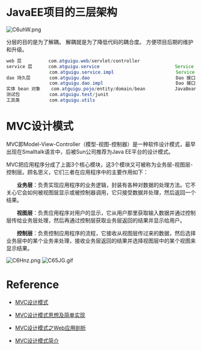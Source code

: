 # JavaEE项目的三层架构

<img src="https://i.im5i.com/2021/05/09/C6uhW.png" alt="C6uhW.png" border="0" />

分层的目的是为了解耦。 解耦就是为了降低代码的耦合度。 方便项目后期的维护和升级。  

```java
web 层          com.atguigu.web/servlet/controller
service 层      com.atguigu.service                            Service 接口包
                com.atguigu.service.impl                       Service 接口实现类
dao 持久层       com.atguigu.dao                                Dao 接口包
                com.atguigu.dao.impl                           Dao 接口实现类
实体 bean 对象    com.atguigu.pojo/entity/domain/bean           JavaBean 类
测试包           com.atguigu.test/junit
工具类           com.atguigu.utils
```



# MVC设计模式

MVC即Model-View-Controller（模型-视图-控制器）是一种软件设计模式，最早出现在Smalltalk语言中，后被Sun公司推荐为Java EE平台的设计模式。

MVC把应用程序分成了上面3个核心模块，这3个模块又可被称为业务层-视图层-控制层。顾名思义，它们三者在应用程序中的主要作用如下：

　　**业务层**：负责实现应用程序的业务逻辑，封装有各种对数据的处理方法。它不关心它会如何被视图层显示或被控制器调用，它只接受数据并处理，然后返回一个结果。

　　**视图层**：负责应用程序对用户的显示，它从用户那里获取输入数据并通过控制层传给业务层处理，然后再通过控制层获取业务层返回的结果并显示给用户。

　　**控制层**：负责控制应用程序的流程，它接收从视图层传过来的数据，然后选择业务层中的某个业务来处理，接收业务层返回的结果并选择视图层中的某个视图来显示结果。

<img src="https://i.im5i.com/2021/05/09/C6Hnz.png" alt="C6Hnz.png" border="0" />



<img src="https://i.im5i.com/2021/05/09/C65JG.gif" alt="C65JG.gif" border="0" />



# Reference

- [MVC设计模式](https://blog.csdn.net/zhouym_/article/details/90611839)

- [MVC设计模式思想及简单实现](https://www.cnblogs.com/ysyasd/p/10771464.html)

- [MVC设计模式之Web应用剖析](https://zhuanlan.zhihu.com/p/51642345)

- [MVC设计模式简介](http://c.biancheng.net/view/4391.html)